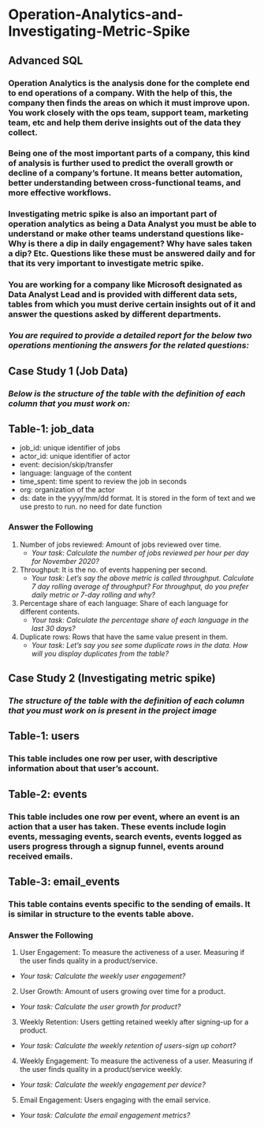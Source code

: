 # Operation-Analytics-and-Investigating-Metric-Spike
## Advanced SQL

### Operation Analytics is the analysis done for the complete end to end operations of a company. With the help of this, the company then finds the areas on which it must improve upon. You work closely with the ops team, support team, marketing team, etc and help them derive insights out of the data they collect.

### Being one of the most important parts of a company, this kind of analysis is further used to predict the overall growth or decline of a company’s fortune. It means better automation, better understanding between cross-functional teams, and more effective workflows.

### Investigating metric spike is also an important part of operation analytics as being a Data Analyst you must be able to understand or make other teams understand questions like- Why is there a dip in daily engagement? Why have sales taken a dip? Etc. Questions like these must be answered daily and for that its very important to investigate metric spike.

### You are working for a company like Microsoft designated as Data Analyst Lead and is provided with different data sets, tables from which you must derive certain insights out of it and answer the questions asked by different departments.

### *You are required to provide a detailed report for the below two operations mentioning the answers for the related questions:*

## **Case Study 1 (Job Data)**
### ***Below is the structure of the table with the definition of each column that you must work on:***

## Table-1: job_data
- job_id: unique identifier of jobs
- actor_id: unique identifier of actor
- event: decision/skip/transfer
- language: language of the content
- time_spent: time spent to review the job in seconds
- org: organization of the actor
- ds: date in the yyyy/mm/dd format. It is stored in the form of text and we use presto to run. no need for date function

### Answer the Following
1. Number of jobs reviewed: Amount of jobs reviewed over time.
    - *Your task: Calculate the number of jobs reviewed per hour per day for November 2020?*
2. Throughput: It is the no. of events happening per second.
    - *Your task: Let’s say the above metric is called throughput. Calculate 7 day rolling average of throughput? For throughput, do you prefer daily metric or 7-day rolling and why?*
3. Percentage share of each language: Share of each language for different contents.
    - *Your task: Calculate the percentage share of each language in the last 30 days?*
4. Duplicate rows: Rows that have the same value present in them.
    - *Your task: Let’s say you see some duplicate rows in the data. How will you display duplicates from the table?*
   
## **Case Study 2 (Investigating metric spike)**
### ***The structure of the table with the definition of each column that you must work on is present in the project image***

## Table-1: users
### This table includes one row per user, with descriptive information about that user’s account.
## Table-2: events
### This table includes one row per event, where an event is an action that a user has taken. These events include login events, messaging events, search events, events logged as users progress through a signup funnel, events around received emails.
## Table-3: email_events
### This table contains events specific to the sending of emails. It is similar in structure to the events table above.

### Answer the Following
1. User Engagement: To measure the activeness of a user. Measuring if the user finds quality in a product/service.
  - *Your task: Calculate the weekly user engagement?*
2. User Growth: Amount of users growing over time for a product.
  - *Your task: Calculate the user growth for product?*
3. Weekly Retention: Users getting retained weekly after signing-up for a product.
  - *Your task: Calculate the weekly retention of users-sign up cohort?*
4. Weekly Engagement: To measure the activeness of a user. Measuring if the user finds quality in a product/service weekly.
  - *Your task: Calculate the weekly engagement per device?*
5. Email Engagement: Users engaging with the email service.
  - *Your task: Calculate the email engagement metrics?*



